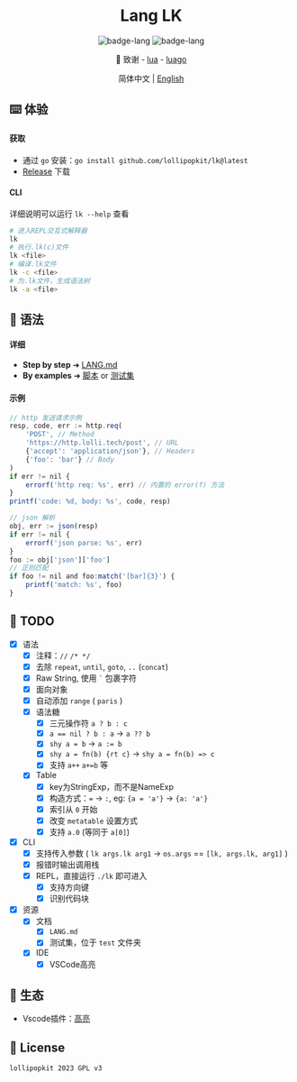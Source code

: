 <h1 align="center">Lang LK</h1>

<p align="center">
    <img alt="badge-lang" src="https://badgen.net/badge/LK/0.3.0/cyan">
    <img alt="badge-lang" src="https://badgen.net/badge/Go/1.19/purple">
</p>

<div align="center">
💌 致谢 - <a href="https://www.lua.org">lua</a> - <a href="https://github.com/zxh0/luago-book">luago</a>

简体中文 | [English](README_en.md)
</div>

## ⌨️ 体验
#### 获取 
- 通过 `go` 安装：`go install github.com/lollipopkit/lk@latest`
- [Release](https://github.com/LollipopKit/lang-lk/releases) 下载

#### CLI
详细说明可以运行 `lk --help` 查看
```bash
# 进入REPL交互式解释器
lk
# 执行.lk(c)文件
lk <file>
# 编译.lk文件
lk -c <file>
# 为.lk文件，生成语法树
lk -a <file>
```

## 📄 语法
#### 详细
- **Step by step** ➜ [LANG.md](LANG.md)
- **By examples** ➜ [脚本](scripts) or [测试集](test)

#### 示例
```js
// http 发送请求示例
resp, code, err := http.req(
    'POST', // Method
    'https://http.lolli.tech/post', // URL
    {'accept': 'application/json'}, // Headers
    {'foo': 'bar'} // Body
)
if err != nil {
    errorf('http req: %s', err) // 内置的 error(f) 方法
}
printf('code: %d, body: %s', code, resp)

// json 解析
obj, err := json(resp)
if err != nil {
    errorf('json parse: %s', err)
}
foo := obj['json']['foo']
// 正则匹配
if foo != nil and foo:match('[bar]{3}') {
    printf('match: %s', foo)
}
```

## 🔖 TODO
- [x] 语法
  - [x] 注释：`//` `/* */`
  - [x] 去除 `repeat`, `until`, `goto`, `..` (`concat`)
  - [x] Raw String, 使用 ``` ` ``` 包裹字符
  - [x] 面向对象
  - [x] 自动添加 `range` ( `paris` )
  - [x] 语法糖
    - [x] 三元操作符 `a ? b : c`
    - [x] `a == nil ? b : a` -> `a ?? b`
    - [x] `shy a = b` -> `a := b`
    - [x] `shy a = fn(b) {rt c}` -> `shy a = fn(b) => c`
    - [x] 支持 `a++` `a+=b` 等
  - [x] Table
    - [x] key为StringExp，而不是NameExp
    - [x] 构造方式：`=` -> `:`, eg: `{a = 'a'}` -> `{a: 'a'}`
    - [x] 索引从 `0` 开始
    - [x] 改变 `metatable` 设置方式
    - [x] 支持 `a.0` (等同于 `a[0]`) 
- [x] CLI
  - [x] 支持传入参数 ( `lk args.lk arg1` -> `os.args` == `[lk, args.lk, arg1]` )
  - [x] 报错时输出调用栈
  - [x] REPL，直接运行 `./lk` 即可进入
    - [x] 支持方向键
    - [x] 识别代码块
- [x] 资源
    - [x] 文档
      - [x] `LANG.md` 
      - [x] 测试集，位于 `test` 文件夹
    - [x] IDE
      - [x] VSCode高亮  

## 🌳 生态
- Vscode插件：[高亮](https://github.com,/lollipopkit/vscode-lk-highlight)

## 📝 License
```
lollipopkit 2023 GPL v3
```